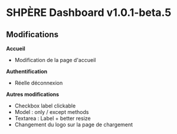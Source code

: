 # SHPÈRE Dashboard v1.0.1-beta.5

## Modifications

**Accueil**

- Modification de la page d'accueil

**Authentification**

- Réelle déconnexion

**Autres modifications**

- Checkbox label clickable
- Model : only / except methods
- Textarea : Label + better resize
- Changement du logo sur la page de chargement
